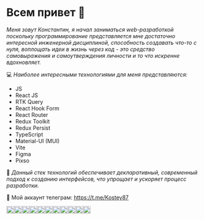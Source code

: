 # Всем привет 👋

*Меня зовут Константин, я начал заниматься web-разработкой поскольку программирование представляется мне достаточно интересной инженерной дисциплиной, способность создавать что-то с нуля, воплощать идеи в жизнь через код - это средство самовыражения и самоутверждения личности и то что искренне вдохновляет.*

:computer: _Наиболее интересными технологиями для меня представляются:_

* JS 
* React JS 
* RTK Query
* React Hook Form
* React Router
* Redux Toolkit
* Redux Persist
* TypeScript
* Material-UI (MUI)
* Vite
* Figma
* Pixso

:floppy_disk: *Данный стек технологий обеспечивает декларативный, современный подход к созданию интерфейсов, что упрощает и ускоряет процесс разработки.*

:speech_balloon: Мой аккаунт телеграм: https://t.me/Kostey87

<img src="https://cdn.jsdelivr.net/gh/devicons/devicon/icons/javascript/javascript-original.svg" alt="JavaScript" width="20" height="20"><img src="https://cdn.jsdelivr.net/gh/devicons/devicon/icons/react/react-original.svg" alt="React" width="20" height="20"><img src="https://cdn.jsdelivr.net/gh/devicons/devicon/icons/figma/figma-original.svg" alt="Figma" width="20" height="20"><img src="https://cdn.jsdelivr.net/gh/devicons/devicon/icons/typescript/typescript-original.svg" alt="TypeScript" width="20" height="20"><img src="https://cdn.jsdelivr.net/gh/devicons/devicon/icons/html5/html5-original.svg" alt="HTML" width="20" height="20"><img src="https://cdn.jsdelivr.net/gh/devicons/devicon/icons/css3/css3-original.svg" alt="CSS" width="20" height="20"><img src="https://cdn.jsdelivr.net/gh/devicons/devicon/icons/redux/redux-original.svg" alt="Redux" width="20" height="20"><img src="https://cdn.jsdelivr.net/gh/devicons/devicon/icons/reactrouter/reactrouter-original.svg" alt="React Router" width="20" height="20"><img src="https://cdn.jsdelivr.net/gh/devicons/devicon/icons/vite/vite-original.svg" alt="Vite" width="20" height="20"><img src="https://cdn.jsdelivr.net/gh/devicons/devicon/icons/github/github-original.svg" alt="GitHub" width="20" height="20"><img src="https://cdn.jsdelivr.net/gh/devicons/devicon/icons/git/git-original.svg" alt="Git" width="20" height="20">


<!--
**Kostey1987/Kostey1987** is a ✨ _special_ ✨ repository because its `README.md` (this file) appears on your GitHub profile.

Here are some ideas to get you started:

- 🔭 I’m currently working on ...
- 🌱 I’m currently learning ...
- 👯 I’m looking to collaborate on ...
- 🤔 I’m looking for help with ...
- 💬 Ask me about ...
- 📫 How to reach me: ...
- 😄 Pronouns: ...
- ⚡ Fun fact: ...
-->
